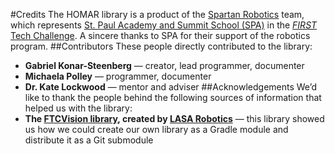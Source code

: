 #Credits
The HOMAR library is a product of the [Spartan Robotics](https://sites.google.com/spa.edu/spartan-robotics/) team, which represents [St. Paul Academy and Summit School (SPA)](https://www.spa.edu) in the [*FIRST* Tech Challenge](https://www.firstinspires.org/robotics/ftc). A sincere thanks to SPA for their support of the robotics program.
##Contributors
These people directly contributed to the library:
* **Gabriel Konar-Steenberg** — creator, lead programmer, documenter
* **Michaela Polley** — programmer, documenter
* **Dr. Kate Lockwood** — mentor and adviser
##Acknowledgements
We’d like to thank the people behind the following sources of information that helped us with the library:
* **The [FTCVision library](https://github.com/lasarobotics/FTCVision), created by [LASA Robotics](http://lasarobotics.org/)** — this library showed us how we could create our own library as a Gradle module and distribute it as a Git submodule